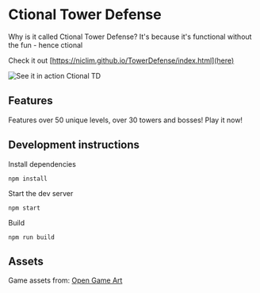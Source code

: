 # Ctional Tower Defense
Why is it called Ctional Tower Defense? It's because it's functional without the fun - hence ctional

Check it out [https://niclim.github.io/TowerDefense/index.html](here)

![See it in action Ctional TD](https://i.imgur.com/z567vv3.png)

## Features
Features over 50 unique levels, over 30 towers and bosses! Play it now!

## Development instructions
Install dependencies
```
npm install
```

Start the dev server
```
npm start
```

Build
```
npm run build
```

## Assets
Game assets from: [Open Game Art](https://opengameart.org/)

